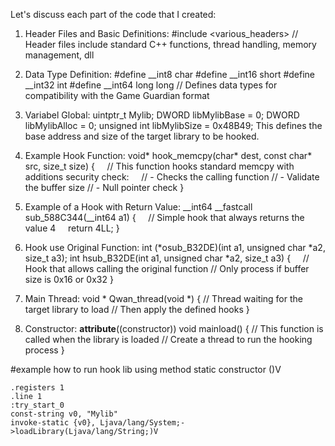 Let's discuss each part of the code that I created:

1. Header Files and Basic Definitions:
#include <various_headers>
// Header files include standard C++ functions, thread handling, memory management, dll
2. Data Type Definition:
#define __int8 char
#define __int16 short 
#define __int32 int
#define __int64 long long
// Defines data types for compatibility with the Game Guardian format


3. Variabel Global:
uintptr_t Mylib;
DWORD libMylibBase = 0;
DWORD libMylibAlloc = 0;
unsigned int libMylibSize = 0x48B49;
This defines the base address and size of the target library to be hooked.

4. Example Hook Function:
void* hook_memcpy(char* dest, const char* src, size_t size) {
    // This function hooks standard memcpy with additions security check:
    // - Checks the calling function     // - Validate the buffer size     // - Null pointer check
}
5. Example of a Hook with Return Value:
__int64 __fastcall sub_588C344(__int64 a1) {
    // Simple hook that always returns the value 4
    return 4LL;
}
6. Hook use Original Function:
int (*osub_B32DE)(int a1, unsigned char *a2, size_t a3);
int hsub_B32DE(int a1, unsigned char *a2, size_t a3) {
    // Hook that allows calling the original function     // Only process if buffer size is 0x16 or 0x32
}
7. Main Thread:
void * Qwan_thread(void *) {
// Thread waiting for the target library to load     // Then apply the defined hooks
}
8. Constructor:
__attribute__((constructor)) void mainload() {
// This function is called when the library is loaded     // Create a thread to run the hooking process
}

#example how to run hook lib using
method static constructor <clinit>()V

    .registers 1
    .line 1
    :try_start_0
    const-string v0, "Mylib"
    invoke-static {v0}, Ljava/lang/System;->loadLibrary(Ljava/lang/String;)V
